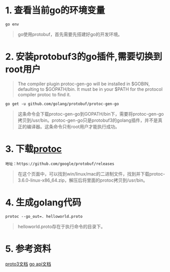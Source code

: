 # 1. 查看当前go的环境变量
```shell
go env
```
> go使用protobuf，首先需要先搭建好go的开发环境。

# 2. 安装protobuf3的go插件,需要切换到root用户
> The compiler plugin protoc-gen-go will be installed in $GOBIN, defaulting to $GOPATH/bin. It must be in your $PATH for the protocol compiler protoc to find it.

```shell
go get -u github.com/golang/protobuf/protoc-gen-go 
```
> 这条命令会下载protoc-gen-go到GOPATH/bin下，需要将protoc-gen-go拷贝到/usr/bin。protoc-gen-go只是protobuf3的golang插件，并不是真正的编译器。这条命令只有root用户才能执行成功。

# 3. 下载[protoc](https://github.com/google/protobuf/releases)
```shell
地址：https://github.com/google/protobuf/releases
```
>在这个页面中，可以找到win/linux/mac的二进制文件，找到并下载protoc-3.6.0-linux-x86_64.zip，解压后将里面的protoc拷贝到/usr/bin。

# 4. 生成golang代码
```shell
protoc --go_out=. helloworld.proto
```
>helloworld.proto存在于执行命令的目录下。

# 5. 参考资料
[proto3文档](https://developers.google.com/protocol-buffers/docs/proto3)
[go api文档](https://godoc.org/github.com/golang/protobuf/proto)
